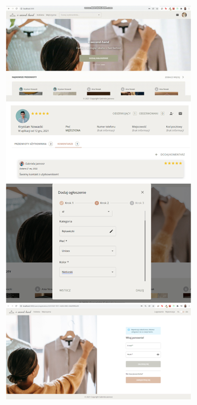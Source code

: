 ![landing page](./image.png)
![landing page](./image-3.png)
![landing page](./image-4.png)
![landing page](./image-5.png)
